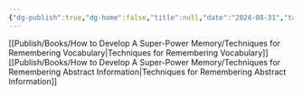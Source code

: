 ```yaml
---
{"dg-publish":true,"dg-home":false,"title":null,"date":"2024-08-31","tags":["#books","#memory","#How_to_Develop_A_Super_Power_Memory"],"Chương":"Chương14","dg-path":"Books/How to Develop A Super-Power Memory/Chapter 14 - Remembering Foreign Language Vocabulary.md","permalink":"/books/how-to-develop-a-super-power-memory/chapter-14-remembering-foreign-language-vocabulary/","dgPassFrontmatter":true,"noteIcon":"","updated":"2025-01-30T14:25:45.074+07:00"}
---
```


[[Publish/Books/How to Develop A Super-Power Memory/Techniques for Remembering Vocabulary\|Techniques for Remembering Vocabulary]]
[[Publish/Books/How to Develop A Super-Power Memory/Techniques for Remembering Abstract Information\|Techniques for Remembering Abstract Information]]